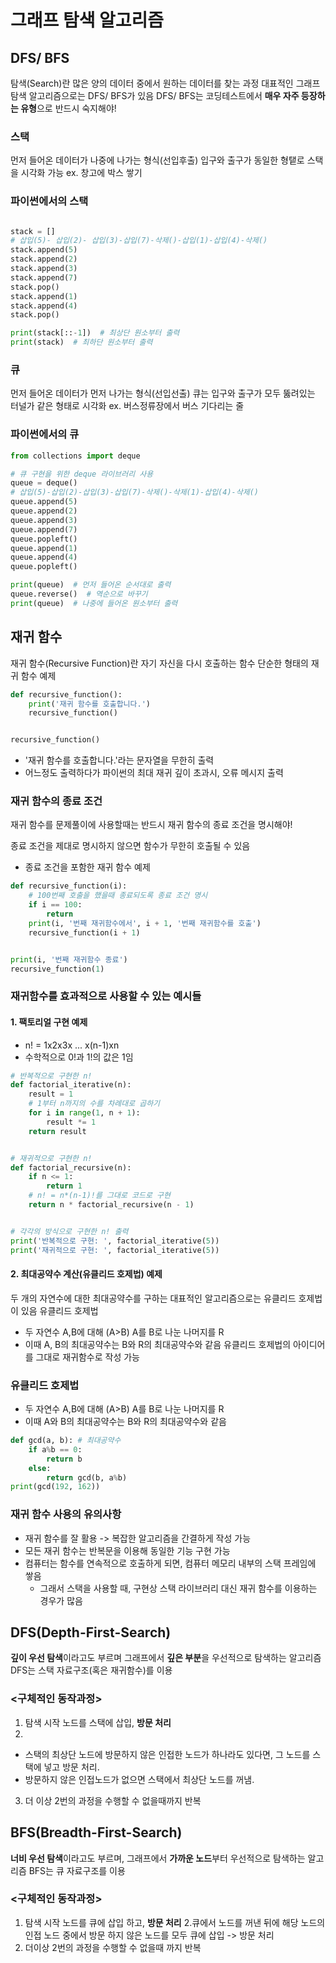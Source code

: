 # 그래프 탐색 알고리즘

## DFS/ BFS

탐색(Search)란 많은 양의 데이터 중에서 원하는 데이터를 찾는 과정
대표적인 그래프 탐색 알고리즘으로는 DFS/ BFS가 있음
DFS/ BFS는 코딩테스트에서 **매우 자주 등장하는 유형**으로 반드시 숙지해야!

### 스택

먼저 들어온 데이터가 나중에 나가는 형식(선입후출)
입구와 출구가 동일한 형탵로 스택을 시각화 가능
ex. 창고에 박스 쌓기

### 파이썬에서의 스택

```python

stack = []
# 삽입(5)- 삽입(2)- 삽입(3)-삽입(7)-삭제()-삽입(1)-삽입(4)-삭제()
stack.append(5)
stack.append(2)
stack.append(3)
stack.append(7)
stack.pop()
stack.append(1)
stack.append(4)
stack.pop()

print(stack[::-1])  # 최상단 원소부터 출력
print(stack)  # 최하단 원소부터 출력
```

### 큐

먼저 들어온 데이터가 먼저 나가는 형식(선입선출)
큐는 입구와 출구가 모두 뚫려있는 터널가 같은 형태로 시각화
ex. 버스정류장에서 버스 기다리는 줄

### 파이썬에서의 큐

```python
from collections import deque

# 큐 구현을 위한 deque 라이브러리 사용
queue = deque()
# 삽입(5)-삽입(2)-삽입(3)-삽입(7)-삭제()-삭제(1)-삽입(4)-삭제()
queue.append(5)
queue.append(2)
queue.append(3)
queue.append(7)
queue.popleft()
queue.append(1)
queue.append(4)
queue.popleft()

print(queue)  # 먼저 들어온 순서대로 출력
queue.reverse()  # 역순으로 바꾸기
print(queue)  # 나중에 들어온 원소부터 출력
```

## 재귀 함수

재귀 함수(Recursive Function)란 자기 자신을 다시 호출하는 함수
단순한 형태의 재귀 함수 예제

```python
def recursive_function():
    print('재귀 함수를 호출합니다.')
    recursive_function()


recursive_function()
```

- '재귀 함수를 호출합니다.'라는 문자열을 무한히 출력
- 어느정도 출력하다가 파이썬의 최대 재귀 깊이 초과시, 오류 메시지 출력

### 재귀 함수의 종료 조건

재귀 함수를 문제풀이에 사용할때는 반드시 재귀 함수의 종료 조건을 명시해야!

종료 조건을 제대로 명시하지 않으면 함수가 무한히 호출될 수 있음

- 종료 조건을 포함한 재귀 함수 예제

```python
def recursive_function(i):
    # 100번째 호출을 했을때 종료되도록 종료 조건 명시
    if i == 100:
        return
    print(i, '번째 재귀함수에서', i + 1, '번째 재귀함수를 호출')
    recursive_function(i + 1)


print(i, '번째 재귀함수 종료')
recursive_function(1)
```
### 재귀함수를 효과적으로 사용할 수 있는 예시들
#### 1. 팩토리얼 구현 예제

- n! = 1x2x3x ... x(n-1)xn
- 수학적으로 0!과 1!의 값은 1임

```python
# 반복적으로 구현한 n!
def factorial_iterative(n):
    result = 1
    # 1부터 n까지의 수를 차례대로 곱하기
    for i in range(1, n + 1):
        result *= 1
    return result


# 재귀적으로 구현한 n!
def factorial_recursive(n):
    if n <= 1:
        return 1
    # n! = n*(n-1)!를 그대로 코드로 구현
    return n * factorial_recursive(n - 1)


# 각각의 방식으로 구현한 n! 출력
print('반복적으로 구현: ', factorial_iterative(5))
print('재귀적으로 구현: ', factorial_iterative(5))
```

#### 2. 최대공약수 계산(유클리드 호제법) 예제

두 개의 자연수에 대한 최대공약수를 구하는 대표적인 알고리즘으로는 유클리드 호제법이 있음
유클리드 호제법

- 두 자연수 A,B에 대해 (A>B) A를 B로 나눈 나머지를 R
- 이때 A, B의 최대공약수는 B와 R의 최대공약수와 같음
  유클리드 호제법의 아이디어를 그대로 재귀함수로 작성 가능

### 유클리드 호제법

- 두 자연수 A,B에 대해 (A>B) A를 B로 나눈 나머지를 R
- 이때 A와 B의 최대공약수는 B와 R의 최대공약수와 같음

```python
def gcd(a, b): # 최대공약수
    if a%b == 0:
        return b
    else:
        return gcd(b, a%b)
print(gcd(192, 162))
```

### 재귀 함수 사용의 유의사항

- 재귀 함수를 잘 활용 -> 복잡한 알고리즘을 간결하게 작성 가능
- 모든 재귀 함수는 반복문을 이용해 동일한 기능 구현 가능
- 컴퓨터는 함수를 연속적으로 호출하게 되면, 컴퓨터 메모리 내부의 스택 프레임에 쌓음
  - 그래서 스택을 사용할 때, 구현상 스택 라이브러리 대신 재귀 함수를 이용하는 경우가 많음

## DFS(Depth-First-Search)

**깊이 우선 탐색**이라고도 부르며 그래프에서 **깊은 부분**을 우선적으로 탐색하는 알고리즘
DFS는 스택 자료구조(혹은 재귀함수)를 이용

### <구체적인 동작과정>

1. 탐색 시작 노드를 스택에 삽입, **방문 처리**
2. 
- 스택의 최상단 노드에 방문하지 않은 인접한 노드가 하나라도 있다면, 그 노드를 스택에 넣고 방문 처리.
- 방문하지 않은 인접노드가 없으면 스택에서 최상단 노드를 꺼냄.
3. 더 이상 2번의 과정을 수행할 수 없을때까지 반복

## BFS(Breadth-First-Search)

**너비 우선 탐색**이라고도 부르며, 그래프에서 **가까운 노드**부터 우선적으로 탐색하는 알고리즘
BFS는 큐 자료구조를 이용

### <구체적인 동작과정>

1. 탐색 시작 노드를 큐에 삽입 하고, **방문 처리**
2.큐에서 노드를 꺼낸 뒤에 해당 노드의 인접 노드 중에서 방문 하지 않은 노드를 모두 큐에 삽입 -> 방문 처리
3. 더이상 2번의 과정을 수행할 수 없을때 까지 반복

